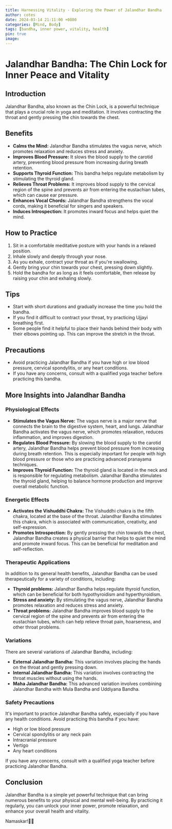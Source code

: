 ```yaml
---
title: Harnessing Vitality - Exploring the Power of Jalandhar Bandha
author: cotes
date: 2024-03-14 21:11:00 +0800
categories: [Mind, Body]
tags: [bandha, inner power, vitality, health] 
pin: true
image: 
---
```


# Jalandhar Bandha: The Chin Lock for Inner Peace and Vitality

## Introduction

Jalandhar Bandha, also known as the Chin Lock, is a powerful technique that plays a crucial role in yoga and meditation. It involves contracting the throat and gently pressing the chin towards the chest.

## Benefits

- **Calms the Mind:** Jalandhar Bandha stimulates the vagus nerve, which promotes relaxation and reduces stress and anxiety.
- **Improves Blood Pressure:** It slows the blood supply to the carotid artery, preventing blood pressure from increasing during breath retention.
- **Supports Thyroid Function:** This bandha helps regulate metabolism by stimulating the thyroid gland.
- **Relieves Throat Problems:** It improves blood supply to the cervical region of the spine and prevents air from entering the eustachian tubes, which can cause ear pressure.
- **Enhances Vocal Chords:** Jalandhar Bandha strengthens the vocal cords, making it beneficial for singers and speakers.
- **Induces Introspection:** It promotes inward focus and helps quiet the mind.

## How to Practice

1. Sit in a comfortable meditative posture with your hands in a relaxed position.
2. Inhale slowly and deeply through your nose.
3. As you exhale, contract your throat as if you're swallowing.
4. Gently bring your chin towards your chest, pressing down slightly.
5. Hold the bandha for as long as it feels comfortable, then release by raising your chin and exhaling slowly.

## Tips

- Start with short durations and gradually increase the time you hold the bandha.
- If you find it difficult to contract your throat, try practicing Ujjayi breathing first.
- Some people find it helpful to place their hands behind their body with their elbows pointing up. This can improve the stretch in the throat.

## Precautions

- Avoid practicing Jalandhar Bandha if you have high or low blood pressure, cervical spondylitis, or any heart conditions.
- If you have any concerns, consult with a qualified yoga teacher before practicing this bandha.

## More Insights into Jalandhar Bandha

### Physiological Effects

- **Stimulates the Vagus Nerve:** The vagus nerve is a major nerve that connects the brain to the digestive system, heart, and lungs. Jalandhar Bandha activates the vagus nerve, which promotes relaxation, reduces inflammation, and improves digestion.
- **Regulates Blood Pressure:** By slowing the blood supply to the carotid artery, Jalandhar Bandha helps prevent blood pressure from increasing during breath retention. This is especially important for people with high blood pressure or those who are practicing advanced pranayama techniques.
- **Improves Thyroid Function:** The thyroid gland is located in the neck and is responsible for regulating metabolism. Jalandhar Bandha stimulates the thyroid gland, helping to balance hormone production and improve overall metabolic function.

### Energetic Effects

- **Activates the Vishuddhi Chakra:** The Vishuddhi chakra is the fifth chakra, located at the base of the throat. Jalandhar Bandha stimulates this chakra, which is associated with communication, creativity, and self-expression.
- **Promotes Introspection:** By gently pressing the chin towards the chest, Jalandhar Bandha creates a physical barrier that helps to quiet the mind and promote inward focus. This can be beneficial for meditation and self-reflection.

### Therapeutic Applications

In addition to its general health benefits, Jalandhar Bandha can be used therapeutically for a variety of conditions, including:

- **Thyroid problems:** Jalandhar Bandha helps regulate thyroid function, which can be beneficial for both hypothyroidism and hyperthyroidism.
- **Stress and anxiety:** By stimulating the vagus nerve, Jalandhar Bandha promotes relaxation and reduces stress and anxiety.
- **Throat problems:** Jalandhar Bandha improves blood supply to the cervical region of the spine and prevents air from entering the eustachian tubes, which can help relieve throat pain, hoarseness, and other throat problems.

### Variations

There are several variations of Jalandhar Bandha, including:

- **External Jalandhar Bandha:** This variation involves placing the hands on the throat and gently pressing down.
- **Internal Jalandhar Bandha:** This variation involves contracting the throat muscles without using the hands.
- **Maha Jalandhar Bandha:** This advanced variation involves combining Jalandhar Bandha with Mula Bandha and Uddiyana Bandha.

### Safety Precautions

It's important to practice Jalandhar Bandha safely, especially if you have any health conditions. Avoid practicing this bandha if you have:

- High or low blood pressure
- Cervical spondylitis or any neck pain
- Intracranial pressure
- Vertigo
- Any heart conditions

If you have any concerns, consult with a qualified yoga teacher before practicing Jalandhar Bandha.

## Conclusion

Jalandhar Bandha is a simple yet powerful technique that can bring numerous benefits to your physical and mental well-being. By practicing it regularly, you can unlock your inner power, promote relaxation, and enhance your overall health and vitality.

Namaskar!🙏✨